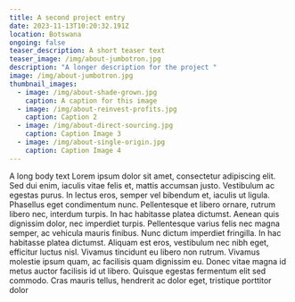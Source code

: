 ```yaml
---
title: A second project entry
date: 2023-11-13T10:20:32.191Z
location: Botswana
ongoing: false
teaser_description: A short teaser text
teaser_image: /img/about-jumbotron.jpg
description: "A longer description for the project "
image: /img/about-jumbotron.jpg
thumbnail_images:
  - image: /img/about-shade-grown.jpg
    caption: A caption for this image
  - image: /img/about-reinvest-profits.jpg
    caption: Caption 2
  - image: /img/about-direct-sourcing.jpg
    caption: Caption Image 3
  - image: /img/about-single-origin.jpg
    caption: Caption Image 4
---
```

A long body text Lorem ipsum dolor sit amet, consectetur adipiscing elit. Sed dui enim, iaculis vitae felis et, mattis accumsan justo. Vestibulum ac egestas purus. In lectus eros, semper vel bibendum et, iaculis ut ligula. Phasellus eget condimentum nunc. Pellentesque et libero ornare, rutrum libero nec, interdum turpis. In hac habitasse platea dictumst. Aenean quis dignissim dolor, nec imperdiet turpis. Pellentesque varius felis nec magna semper, ac vehicula mauris finibus. Nunc dictum imperdiet fringilla. In hac habitasse platea dictumst. Aliquam est eros, vestibulum nec nibh eget, efficitur luctus nisl. Vivamus tincidunt eu libero non rutrum. Vivamus molestie ipsum quam, ac facilisis quam dignissim eu. Donec vitae magna id metus auctor facilisis id ut libero. Quisque egestas fermentum elit sed commodo. Cras mauris tellus, hendrerit ac dolor eget, tristique porttitor dolor